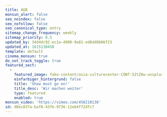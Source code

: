 ```yaml
---
title: AGB
monsun_alert: false
seo_noindex: false
seo_nofollow: false
seo_canonical_type: entry
sitemap_change_frequency: weekly
sitemap_priority: 0.5
updated_by: 34d4dc92-ec1a-4900-9a81-ed8dd8606f23
updated_at: 1615130458
template: default
cinema_monsun: true
do_not_track_toggle: true
featured_sect:
  -
    featured_image: fake-content/asia-culturecenter-COWf-5ZtZ6w-unsplash.jpg
    einfarbiger_hintergrund: false
    title: 'Show must go on!'
    title_desc: 'Wir machen weiter'
    type: featured
    enabled: true
monsun_video: 'https://vimeo.com/458210138'
id: d8ec837a-baf8-43fb-9736-11eb4f72dfc7
---
```

